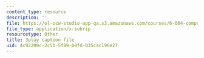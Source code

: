 ```yaml
---
content_type: resource
description: ''
file: https://ol-ocw-studio-app-qa.s3.amazonaws.com/courses/6-004-computation-structures-spring-2017/4c92200c2c5b5f89b0fd035cac196e27_tjIFsdM-hBA.vtt
file_type: application/x-subrip
resourcetype: Other
title: 3play caption file
uid: 4c92200c-2c5b-5f89-b0fd-035cac196e27
---
```

